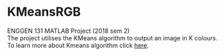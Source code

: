 # KMeansRGB

ENGGEN 131 MATLAB Project (2018 sem 2)\
The project utilises the KMeans algorithm to output an image in K colours.\
To learn more about Kmeans algorithm click [here](https://en.wikipedia.org/wiki/K-means_clustering).
